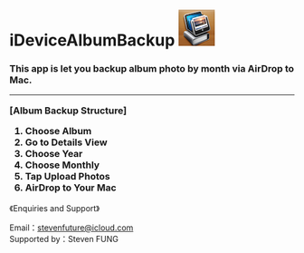 # iDeviceAlbumBackup <img src="iDAB64.png">
<h3>
  This app is let you backup album photo by month via AirDrop to Mac.
  <hr>
  <p>[Album Backup Structure]</p>
  <ol>
  <li>Choose Album</li>
  <li>Go to Details View</li>
  <li>Choose Year</li>
  <li>Choose Monthly</li>
  <li>Tap Upload Photos</li>
  <li>AirDrop to Your Mac</li>
  </ol>
</h3>
<p>《Enquiries and Support》</p>
Email：<a href="mailto:stevenfuture@icloud.com">stevenfuture@icloud.com</a>
<br>
Supported by：Steven FUNG
